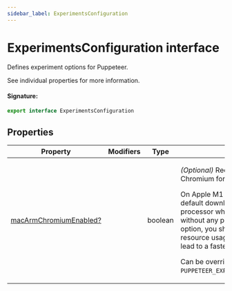 ```yaml
---
sidebar_label: ExperimentsConfiguration
---
```


# ExperimentsConfiguration interface

Defines experiment options for Puppeteer.

See individual properties for more information.

#### Signature:

```typescript
export interface ExperimentsConfiguration
```

## Properties

| Property                                                                                | Modifiers | Type    | Description                                                                                                                                                                                                                                                                                                                                                                                                                                        | Default            |
| --------------------------------------------------------------------------------------- | --------- | ------- | -------------------------------------------------------------------------------------------------------------------------------------------------------------------------------------------------------------------------------------------------------------------------------------------------------------------------------------------------------------------------------------------------------------------------------------------------- | ------------------ |
| [macArmChromiumEnabled?](./puppeteer.experimentsconfiguration.macarmchromiumenabled.md) |           | boolean | <p><i>(Optional)</i> Require Puppeteer to download Chromium for Apple M1.</p><p>On Apple M1 devices Puppeteer by default downloads the version for Intel's processor which runs via Rosetta. It works without any problems, however, with this option, you should get more efficient resource usage (CPU and RAM) that could lead to a faster execution time.</p><p>Can be overridden by <code>PUPPETEER_EXPERIMENTAL_CHROMIUM_MAC_ARM</code>.</p> | <code>false</code> |

